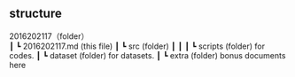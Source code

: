## structure
  2016202117（folder）  
    ┃
    ┗ 2016202117.md (this file)
    ┃
    ┗ src (folder)
    ┃  ┃
    ┃  ┗ scripts (folder) for codes.
    ┃  ┗ dataset (folder) for datasets.
    ┃
    ┗ extra (folder) bonus documents here

